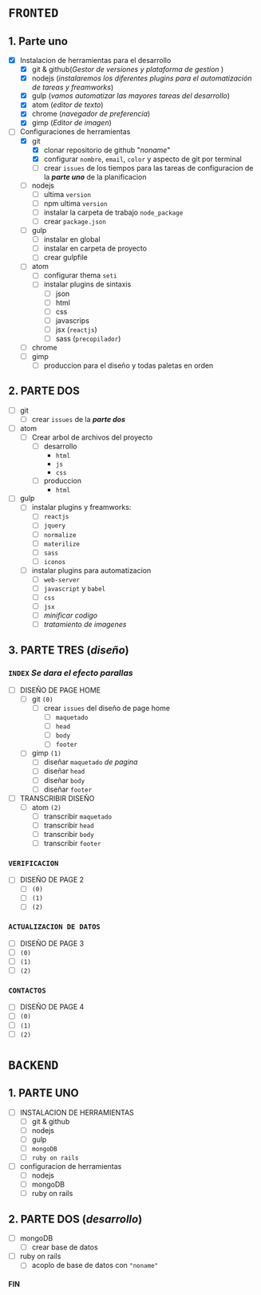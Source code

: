 # `FRONTED`
## __1. Parte uno__

  - [x] Instalacion de herramientas para el desarrollo
    - [x] git & github(_Gestor de versiones y plataforma de gestion_ )
    - [x] nodejs (_instalaremos los diferentes plugins para el automatización de tareas y freamworks_)
    - [x] gulp (_vamos automatizar las mayores tareas del desarrollo_)
    - [x] atom (_editor de texto_)
    - [x] chrome (_navegador de preferencia_)
    - [x] gimp (_Editor de imagen_)

  - [ ] Configuraciones de herramientas
    - [x] git
      - [x] clonar repositorio de github "_noname_"
      - [x] configurar `nombre`, `email`, `color` y aspecto de git por terminal
      - [ ] crear `issues` de los tiempos para las tareas de configuracion de la **_parte uno_** de la planificacion
    - [ ] nodejs
      - [ ] ultima `version`
      - [ ] npm ultima `version`
      - [ ] instalar la carpeta de trabajo `node_package`
      - [ ] crear `package.json`
    - [ ] gulp
      - [ ] instalar en global
      - [ ] instalar en carpeta de proyecto
      - [ ] crear gulpfile
    - [ ] atom
      - [ ] configurar thema `seti`
      - [ ] instalar plugins de sintaxis
        - [ ] json
        - [ ] html
        - [ ] css
        - [ ] javascrips
        - [ ] jsx (`reactjs`)
        - [ ] sass (`precopilador`)
    - [ ] chrome
    - [ ] gimp
      - [ ] produccion para el diseño y todas paletas en orden

## __2. PARTE DOS__

  - [ ] git
    - [ ] crear `issues` de la **_parte dos_**
  - [ ] atom
    - [ ] Crear arbol de archivos del proyecto
      - [ ] desarrollo
        * `html`
        * `js`
        * `css`
      - [ ] produccion
        * `html`
  - [ ] gulp
    - [ ] instalar plugins y freamworks:
      - [ ] `reactjs`
      - [ ] `jquery`
      - [ ] `normalize`
      - [ ] `materilize`
      - [ ] `sass`
      - [ ] `iconos`
    - [ ] instalar plugins para automatizacion
      - [ ] `web-server`
      - [ ] `javascript` y `babel`
      - [ ] `css`
      - [ ] `jsx`
      - [ ] _minificar codigo_
      - [ ] _tratamiento de imagenes_

## __3. PARTE TRES (_diseño_)__
### __`INDEX` *Se dara el efecto parallas*__
  - [ ] DISEÑO DE PAGE HOME
    - [ ] git `(0)`
      - [ ] crear `issues` del diseño de page home
        - [ ] `maquetado`
        - [ ] `head`
        - [ ] `body`
        - [ ] `footer`
    - [ ] gimp `(1)`
      - [ ] diseñar `maquetado` _de pagina_
      - [ ] diseñar `head`
      - [ ] diseñar `body`
      - [ ] diseñar `footer`
  - [ ] TRANSCRIBIR DISEÑO
    - [ ] atom `(2)`
      - [ ] transcribir `maquetado`
      - [ ] transcribir `head`
      - [ ] transcribir `body`
      - [ ] transcribir `footer`

### __`VERIFICACION`__
  - [ ] DISEÑO DE PAGE 2
    - [ ] `(0)`
    - [ ] `(1)`
    - [ ] `(2)`

### __`ACTUALIZACION DE DATOS`__
  - [ ] DISEÑO DE PAGE 3
  - [ ] `(0)`
  - [ ] `(1)`
  - [ ] `(2)`

### __`CONTACTOS`__
  - [ ] DISEÑO DE PAGE 4
  - [ ] `(0)`
  - [ ] `(1)`
  - [ ] `(2)`

# `BACKEND`

## __1. PARTE UNO__
  - [ ] INSTALACION DE HERRAMIENTAS
    - [ ] git & github
    - [ ] nodejs
    - [ ] gulp
    - [ ] `mongoDB`
    - [ ] `ruby on rails`
  - [ ] configuracion de herramientas
    - [ ] nodejs
    - [ ] mongoDB
    - [ ] ruby on rails

## __2. PARTE DOS (_desarrollo_)__
  - [ ] mongoDB
    - [ ] crear base de datos
  - [ ] ruby on rails
    - [ ] acoplo de base de datos con `"noname"`

#### FIN
